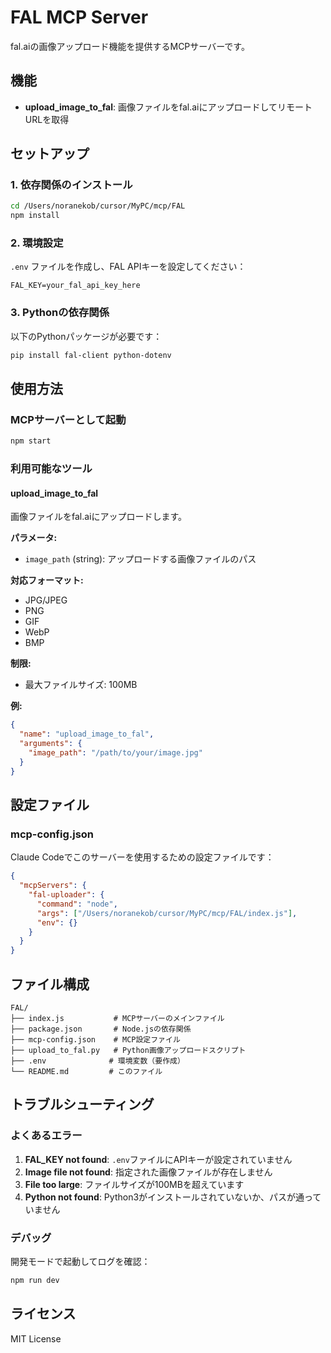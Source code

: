 # FAL MCP Server

fal.aiの画像アップロード機能を提供するMCPサーバーです。

## 機能

- **upload_image_to_fal**: 画像ファイルをfal.aiにアップロードしてリモートURLを取得

## セットアップ

### 1. 依存関係のインストール

```bash
cd /Users/noranekob/cursor/MyPC/mcp/FAL
npm install
```

### 2. 環境設定

`.env` ファイルを作成し、FAL APIキーを設定してください：

```
FAL_KEY=your_fal_api_key_here
```

### 3. Pythonの依存関係

以下のPythonパッケージが必要です：

```bash
pip install fal-client python-dotenv
```

## 使用方法

### MCPサーバーとして起動

```bash
npm start
```

### 利用可能なツール

#### upload_image_to_fal

画像ファイルをfal.aiにアップロードします。

**パラメータ:**
- `image_path` (string): アップロードする画像ファイルのパス

**対応フォーマット:**
- JPG/JPEG
- PNG
- GIF
- WebP
- BMP

**制限:**
- 最大ファイルサイズ: 100MB

**例:**
```json
{
  "name": "upload_image_to_fal",
  "arguments": {
    "image_path": "/path/to/your/image.jpg"
  }
}
```

## 設定ファイル

### mcp-config.json

Claude Codeでこのサーバーを使用するための設定ファイルです：

```json
{
  "mcpServers": {
    "fal-uploader": {
      "command": "node",
      "args": ["/Users/noranekob/cursor/MyPC/mcp/FAL/index.js"],
      "env": {}
    }
  }
}
```

## ファイル構成

```
FAL/
├── index.js           # MCPサーバーのメインファイル
├── package.json       # Node.jsの依存関係
├── mcp-config.json    # MCP設定ファイル
├── upload_to_fal.py   # Python画像アップロードスクリプト
├── .env              # 環境変数（要作成）
└── README.md         # このファイル
```

## トラブルシューティング

### よくあるエラー

1. **FAL_KEY not found**: `.env`ファイルにAPIキーが設定されていません
2. **Image file not found**: 指定された画像ファイルが存在しません
3. **File too large**: ファイルサイズが100MBを超えています
4. **Python not found**: Python3がインストールされていないか、パスが通っていません

### デバッグ

開発モードで起動してログを確認：

```bash
npm run dev
```

## ライセンス

MIT License